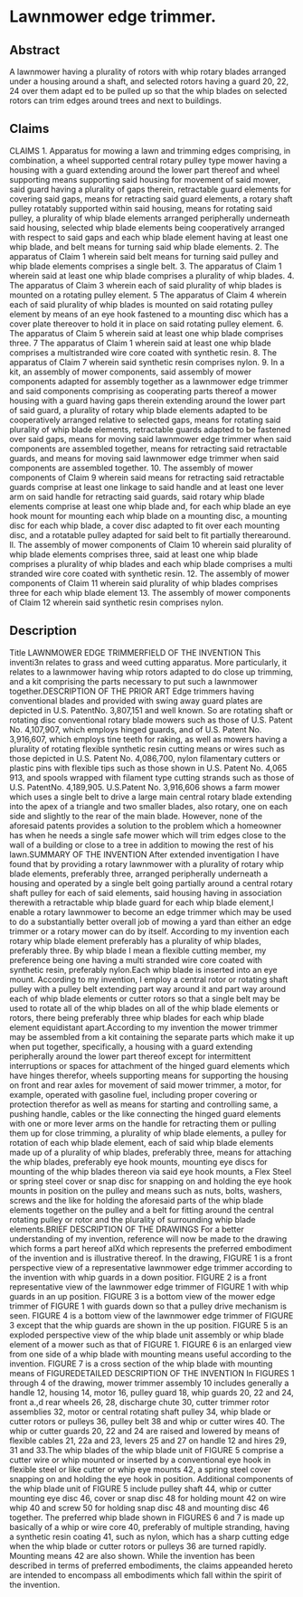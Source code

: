 # Lawnmower edge trimmer.

## Abstract
A lawnmower having a plurality of rotors with whip rotary blades arranged under a housing around a shaft, and selected rotors having a guard 20, 22, 24 over them adapt ed to be pulled up so that the whip blades on selected rotors can trim edges around trees and next to buildings.

## Claims
CLAIMS 1. Apparatus for mowing a lawn and trimming edges comprising, in combination, a wheel supported central rotary pulley type mower having a housing with a guard extending around the lower part thereof and wheel supporting means supporting said housing for movement of said mower, said guard having a plurality of gaps therein, retractable guard elements for covering said gaps, means for retracting said guard elements, a rotary shaft pulley rotatably supported within said housing, means for rotating said pulley, a plurality of whip blade elements arranged peripherally underneath said housing, selected whip blade elements being cooperatively arranged with respect to said gaps and each whip blade element having at least one whip blade, and belt means for turning said whip blade elements. 2. The apparatus of Claim 1 wherein said belt means for turning said pulley and whip blade elements comprises a single belt. 3. The apparatus of Claim 1 wherein said at least one whip blade comprises a plurality of whip blades. 4. The apparatus of Claim 3 wherein each of said plurality of whip blades is mounted on a rotating pulley element. 5 The apparatus of Claim 4 wherein each of said plurality of whip blades is mounted on said rotating pulley element by means of an eye hook fastened to a mounting disc which has a cover plate thereover to hold it in place on said rotating pulley element. 6. The apparatus of Claim 5 wherein said at least one whip blade comprises three. 7 The apparatus of Claim 1 wherein said at least one whip blade comprises a multistranded wire core coated with synthetic resin. 8. The apparatus of Claim 7 wherein said synthetic resin comprises nylon. 9. In a kit, an assembly of mower components, said assembly of mower components adapted for assembly together as a lawnmower edge trimmer and said components comprising as cooperating parts thereof a mower housing with a guard having gaps therein extending around the lower part of said guard, a plurality of rotary whip blade elements adapted to be cooperatively arranged relative to selected gaps, means for rotating said plurality of whip blade elements, retractable guards adapted to be fastened over said gaps, means for moving said lawnmower edge trimmer when said components are assembled together, means for retracting said retractable guards, and means for moving said lawnmower edge trimmer when said components are assembled together. 10. The assembly of mower components of Claim 9 wherein said means for retracting said retractable guards comprise at least one linkage to said handle and at least one lever arm on said handle for retracting said guards, said rotary whip blade elements comprise at least one whip blade and, for each whip blade an eye hook mount for mounting each whip blade on a mounting disc, a mounting disc for each whip blade, a cover disc adapted to fit over each mounting disc, and a rotatable pulley adapted for said belt to fit partially therearound. ll. The assembly of mower components of Claim 10 wherein said plurality of whip blade elements comprises three, said at least one whip blade comprises a plurality of whip blades and each whip blade comprises a multi stranded wire core coated with synthetic resin. 12. The assembly of mower components of Claim 11 wherein said plurality of whip blades comprises three for each whip blade element 13. The assembly of mower components of Claim 12 wherein said synthetic resin comprises nylon.

## Description
Title LAWNMOWER EDGE TRIMMERFIELD OF THE INVENTION This inventi3n relates to grass and weed cutting apparatus. More particularly, it relates to a lawnmower having whip rotors adapted to do close up trimming, and a kit comprising the parts necessary to put such a lawnmower together.DESCRIPTION OF THE PRIOR ART Edge trimmers having conventional blades and provided with swing away guard plates are depicted in U.S. PatentNo. 3,807,151 and well known. So are rotating shaft or rotating disc conventional rotary blade mowers such as those of U.S. Patent No. 4,107,907, which employs hinged guards, and of U.S. Patent No. 3,916,607, which employs tine teeth for raking, as well as mowers having a plurality of rotating flexible synthetic resin cutting means or wires such as those depicted in U.S. Patent No. 4,086,700, nylon filamentary cutters or plastic pins with flexible tips such as those shown in U.S. Patent No. 4,065 913, and spools wrapped with filament type cutting strands such as those of U.S. PatentNo. 4,189,905. U.S.Patent No. 3,916,606 shows a farm mower which uses a single belt to drive a large main central rotary blade extending into the apex of a triangle and two smaller blades, also rotary, one on each side and slightly to the rear of the main blade. However, none of the aforesaid patents provides a solution to the problem which a homeowner has when he needs a single safe mower which will trim edges close to the wall of a building or close to a tree in addition to mowing the rest of his lawn.SUMMARY OF THE INVENTION After extended inventigation I have found that by providing a rotary lawnmower with a plurality of rotary whip blade elements, preferably three, arranged peripherally underneath a housing and operated by a single belt going partially around a central rotary shaft pulley for each of said elements, said housing having in association therewith a retractable whip blade guard for each whip blade element,I enable a rotary lawnmower to become an edge trimmer which may be used to do a substantially better overall job of mowing a yard than either an edge trimmer or a rotary mower can do by itself. According to my invention each rotary whip blade element preferably has a plurality of whip blades, preferably three. By whip blade I mean a flexible cutting member, my preference being one having a multi stranded wire core coated with synthetic resin, preferably nylon.Each whip blade is inserted into an eye mount. According to my invention, I employ a central rotor or rotating shaft pulley with a pulley belt extending part way around it and part way around each of whip blade elements or cutter rotors so that a single belt may be used to rotate all of the whip blades on all of the whip blade elements or rotors, there being preferably three whip blades for each whip blade element equidistant apart.According to my invention the mower trimmer may be assembled from a kit containing the separate parts which make it up when put together, specifically, a housing with a guard extending peripherally around the lower part thereof except for intermittent interruptions or spaces for attachment of the hinged guard elements which have hinges therefor, wheels supporting means for supporting the housing on front and rear axles for movement of said mower trimmer, a motor, for example, operated with gasoline fuel, including proper covering or protection therefor as well as means for starting and controlling same, a pushing handle, cables or the like connecting the hinged guard elements with one or more lever arms on the handle for retracting them or pulling them up for close trimming, a plurality of whip blade elements, a pulley for rotation of each whip blade element, each of said whip blade elements made up of a plurality of whip blades, preferably three, means for attaching the whip blades, preferably eye hook mounts, mounting eye discs for mounting of the whip blades thereon via said eye hook mounts, a Flex Steel or spring steel cover or snap disc for snapping on and holding the eye hook mounts in position on the pulley and means such as nuts, bolts, washers, screws and the like for holding the aforesaid parts of the whip blade elements together on the pulley and a belt for fitting around the central rotating pulley or rotor and the plurality of surrounding whip blade elements.BRIEF DESCRIPTION OF THE DRAWINGS For a better understanding of my invention, reference will now be made to the drawing which forms a part hereof alXd which represents the preferred embodiment of the invention and is illustrative thereof. In the drawing, FIGURE 1 is a front perspective view of a representative lawnmower edge trimmer according to the invention with whip guards in a down positior. FIGURE 2 is a front representative view of the lawnmower edge trimmer of FIGURE 1 with whip guards in an up position. FIGURE 3 is a bottom view of the mower edge trimmer of FIGURE 1 with guards down so that a pulley drive mechanism is seen. FIGURE 4 is a bottom view of the lawnmower edge trimmer of FIGURE 3 except that the whip guards are shown in the up position. FIGURE 5 is an exploded perspective view of the whip blade unit assembly or whip blade element of a mower such as that of FIGURE 1. FIGURE 6 is an enlarged view from one side of a whip blade with mounting means useful according to the invention. FIGURE 7 is a cross section of the whip blade with mounting means of FIGUREDETAILED DESCRIPTION OF THE INVENTION In FIGURES 1 through 4 of the drawing, mower trimmer assembly 10 includes generally a handle 12, housing 14, motor 16, pulley guard 18, whip guards 20, 22 and 24, front a.,d rear wheels 26, 28, discharge chute 30, cutter trimmer rotor assemblies 32, motor or central rotating shaft pulley 34, whip blade or cutter rotors or pulleys 36, pulley belt 38 and whip or cutter wires 40. The whip or cutter guards 20, 22 and 24 are raised and lowered by means of flexible cables 21, 22a and 23, levers 25 and 27 on handle 12 and hires 29, 31 and 33.The whip blades of the whip blade unit of FIGURE 5 comprise a cutter wire or whip mounted or inserted by a conventional eye hook in flexible steel or like cutter or whip eye mounts 42, a spring steel cover snapping on and holding the eye hook in position. Additional components of the whip blade unit of FIGURE 5 include pulley shaft 44, whip or cutter mounting eye disc 46, cover or snap disc 48 for holding mount 42 on wire whip 40 and screw 50 for holding snap disc 48 and mounting disc 46 together. The preferred whip blade shown in FIGURES 6 and 7 is made up basically of a whip or wire core 40, preferably of multiple stranding, having a synthetic resin coating 41, such as nylon, which has a sharp cutting edge when the whip blade or cutter rotors or pulleys 36 are turned rapidly. Mounting means 42 are also shown. While the invention has been described in terms of preferred embodiments, the claims appeanded hereto are intended to encompass all embodiments which fall within the spirit of the invention.